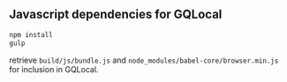 ## Javascript dependencies for GQLocal

```bash
npm install
gulp
```

retrieve `build/js/bundle.js` and `node_modules/babel-core/browser.min.js` for inclusion in GQLocal.
